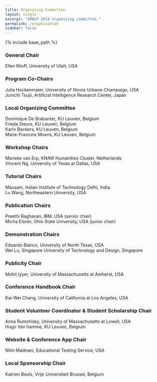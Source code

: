 ```yaml
---
title: Organizing Committee
layout: single
excerpt: "EMNLP 2018 organizing committee."
permalink: /organization
sidebar: false
---
```

{% include base_path %}

<h3>General Chair</h3>
Ellen Riloff, University of Utah, USA

<h3>Program Co-Chairs</h3>
Julia Hockenmaier, University of Illinois Urbana-Champaign, USA<br/>
Junichi Tsujii, Artificial Intelligence Research Center, Japan

<h3>Local Organizing Committee</h3>
Dominique De Brabanter, KU Leuven, Belgium<br/>
Frieda Steurs, KU Leuven, Belgium<br/>
Karin Beckers, KU Leuven, Belgium<br/>
Marie-Francine Moens, KU Leuven, Belgium

<h3>Workshop Chairs</h3>
Marieke van Erp, KNAW Humanities Cluster, Netherlands<br/>
Vincent Ng, University of Texas at Dallas, USA

<h3>Tutorial Chairs</h3>
Mausam, Indian Institute of Technology Delhi, India<br/>
Lu Wang, Northeastern University, USA

<h3>Publication Chairs</h3>
Preethi Raghavan, IBM, USA (senior chair)<br/>
Micha Elsner, Ohio State University, USA (junior chair)

<h3>Demonstration Chairs</h3>
Eduardo Blanco, University of North Texas, USA<br/>
Wei Lu, Singapore University of Technology and Design, Singapore

<h3>Publicity Chair</h3>
Mohit Iyyer, University of Massachusetts at Amherst, USA

<h3>Conference Handbook Chair</h3>
Kai-Wei Chang, University of California at Los Angeles, USA

<h3>Student Volunteer Coordinator &amp; Student Scholarship Chair</h3>
Anna Rumshisky, University of Massachusetts at Lowell, USA<br/>
Hugo Van hamme, KU Leuven, Belgium

<h3>Website &amp; Conference App Chair</h3>
Nitin Madnani, Educational Testing Service, USA

<h3>Local Sponsorship Chair</h3>
Katrien Beuls, Vrije Universiteit Brussel, Belgium
